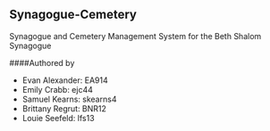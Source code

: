 ## Synagogue-Cemetery
Synagogue and Cemetery Management System for the Beth Shalom Synagogue 

####Authored by
 - Evan Alexander:  EA914
 - Emily Crabb:     ejc44
 - Samuel Kearns:   skearns4
 - Brittany Regrut: BNR12
 - Louie Seefeld:   lfs13    
